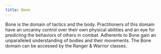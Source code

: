 ```yaml
---
title: Bone
---
```


Bone is the domain of tactics and the body. Practitioners of this domain have an uncanny control over their own physical abilities and an eye for predicting the behaviors of others in combat. Adherents to Bone gain an unparalleled understanding of bodies and their movements. The Bone domain can be accessed by the Ranger & Warrior classes.
